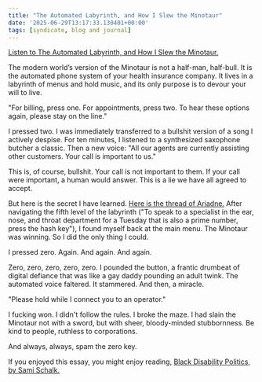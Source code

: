 ```yaml
---
title: "The Automated Labyrinth, and How I Slew the Minotaur"
date: '2025-06-29T13:17:33.130401+00:00'
tags: [syndicate, blog and journal]
---
```


[Listen to The Automated Labyrinth, and How I Slew the Minotaur.](https://weirdwritings.pinecast.co/episode/d746d334/the-automated-labyrinth-and-how-i-slew-the-minotaur)

The modern world’s version of the Minotaur is not a half-man, half-bull. It is the automated phone system of your health insurance company. It lives in a labyrinth of menus and hold music, and its only purpose is to devour your will to live.

"For billing, press one. For appointments, press two. To hear these options again, please stay on the line."

I pressed two. I was immediately transferred to a bullshit version of a song I actively despise. For ten minutes, I listened to a synthesized saxophone butcher a classic. Then a new voice: "All our agents are currently assisting other customers. Your call is important to us."

This is, of course, bullshit. Your call is not important to them. If your call were important, a human would answer. This is a lie we have all agreed to accept.

But here is the secret I have learned. [Here is the thread of Ariadne.](https://en.wikipedia.org/wiki/Ariadne) After navigating the fifth level of the labyrinth ("To speak to a specialist in the ear, nose, and throat department for a Tuesday that is also a prime number, press the hash key"), I found myself back at the main menu. The Minotaur was winning. So I did the only thing I could.

I pressed zero. Again. And again. And again.

Zero, zero, zero, zero, zero. I pounded the button, a frantic drumbeat of digital defiance that was like a gay daddy pounding an adult twink. The automated voice faltered. It stammered. And then, a miracle.

"Please hold while I connect you to an operator."

I fucking won. I didn't follow the rules. I broke the maze. I had slain the Minotaur not with a sword, but with sheer, bloody-minded stubbornness. Be kind to people, ruthless to corporations.

And always, always, spam the zero key.

If you enjoyed this essay, you might enjoy reading, [Black Disability Politics, by Sami Schalk.](https://bookshop.org/a/77/9781478025009)